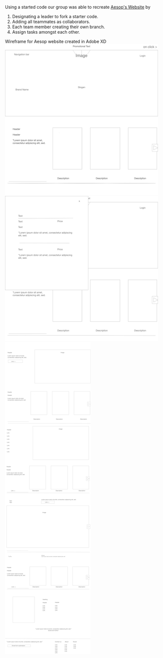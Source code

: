 
Using a started code our group was able to recreate [Aesop's Website](https://www.aesop.com/us/) by 

1. Designating a leader to fork a starter code.
2. Adding all teammates as collaborators.
3. Each team member creating their own branch. 
4. Assign tasks amongst each other.

Wireframe for Aesop website created in Adobe XD 
![Wireframe](./Wireframe/Wireframe1.png)
![Wireframe](./Wireframe/Wireframe2.png)
![Wireframe](./Wireframe/Wireframe3.png)

